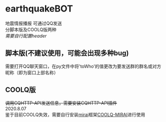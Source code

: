 # earthquakeBOT  
地震情报播报 可通过QQ发送  
分脚本版及COOLQ版两种  
*需要自行配置header*
## 脚本版(不建议使用，可能会出现多种bug)  
需要打开QQ聊天窗口，在py文件中将'toWho'的值更改为要发送群的群名或对方昵称（即为窗口上部名称）  
## COOLQ版
~~调用CQHTTP-API发送信息，需要安装CQHTTP-API插件~~  
2020.8.07  
鉴于目前COOLQ失效，需要自行安装[mirai](https://github.com/yyuueexxiinngg/cqhttp-mirai)框架[COOLQ-MIRAI](https://github.com/yyuueexxiinngg/cqhttp-mirai)进行使用
